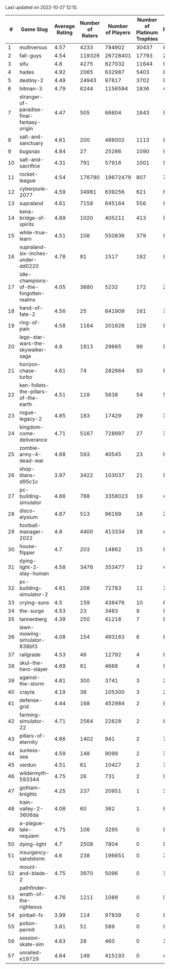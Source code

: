 Last updated on 2022-10-27 12:10.


|#|Game Slug|Average Rating|Number of Raters|Number of Players|Number of Platinum Trophies|Max Rarity (%)|
|---|---|---|---|---|---|---|
|1|multiversus|4.57|4233|784902|30437|80|
|2|fall-guys|4.54|119326|26728401|17793|2|
|3|sifu|4.8|4275|627032|11644|96|
|4|hades|4.92|2065|632987|5403|89|
|5|destiny-2|4.49|24943|97617|3702|96|
|6|hitman-3|4.79|6244|1156594|1836|48|
|7|stranger-of-paradise-final-fantasy-origin|4.47|505|66604|1643|98|
|8|salt-and-sanctuary|4.61|200|486002|1113|83|
|9|bugsnax|4.84|27|25286|1090|97|
|10|salt-and-sacrifice|4.31|791|57916|1001|91|
|11|rocket-league|4.54|176790|19672479|807|75|
|12|cyberpunk-2077|4.59|34981|639256|621|61|
|13|supraland|4.61|7158|645164|556|99|
|14|kena-bridge-of-spirits|4.69|1020|405211|413|94|
|15|while-true-learn|4.51|108|550836|379|93|
|16|supraland-six-inches-under-dd0220|4.78|81|1517|182|99|
|17|idle-champions-of-the-forgotten-realms|4.05|3880|5232|172|21|
|18|hand-of-fate-2|4.56|25|641909|161|72|
|19|ring-of-pain|4.58|1164|201628|129|97|
|20|lego-star-wars-the-skywalker-saga|4.8|1813|29665|99|98|
|21|horizon-chase-turbo|4.61|74|282664|93|83|
|22|ken-follets-the-pillars-of-the-earth|4.51|119|5638|54|54|
|23|rogue-legacy-2|4.85|183|17429|29|36|
|24|kingdom-come-deliverance|4.71|5167|728997|27|30|
|25|zombie-army-4-dead-war|4.68|593|40545|23|66|
|26|shop-titans-d95c1c|3.97|3422|103037|21|98|
|27|pc-building-simulator|4.66|788|3358023|19|47|
|28|disco-elysium|4.87|513|96199|18|28|
|29|football-manager-2022|4.8|4400|413334|16|48|
|30|house-flipper|4.7|203|14862|15|93|
|31|dying-light-2-stay-human|4.58|3476|353477|12|48|
|32|pc-building-simulator-2|4.61|208|72783|11|74|
|33|crying-suns|4.5|159|438476|10|65|
|34|the-surge|4.53|23|3483|9|94|
|35|tannenberg|4.39|250|41216|7|82|
|36|lawn-mowing-simulator-838bf3|4.08|154|493163|6|89|
|37|railgrade|4.53|46|12792|4|98|
|38|skul-the-hero-slayer|4.69|81|4666|4|96|
|39|against-the-storm|4.81|300|3741|3|2|
|40|crayta|4.19|38|105300|3|23|
|41|defense-grid|4.44|168|452984|2|80|
|42|farming-simulator-22|4.71|2564|22628|2|82|
|43|pillars-of-eternity|4.66|1402|941|2|79|
|44|sunless-sea|4.59|148|9099|2|37|
|45|verdun|4.51|61|10427|2|70|
|46|wildermyth-593344|4.75|26|731|2|91|
|47|gotham-knights|4.25|237|20951|1|34|
|48|train-valley-2-3606da|4.08|60|362|1|88|
|49|a-plague-tale-requiem|4.75|106|3295|0|91|
|50|dying-light|4.7|2508|7804|0|96|
|51|insurgency-sandstorm|4.6|238|196651|0|7|
|52|mount-and-blade-2|4.75|3970|5096|0|18|
|53|pathfinder-wrath-of-the-righteous|4.76|1211|1089|0|0.1|
|54|pinball-fx|3.99|114|97839|0|85|
|55|potion-permit|3.81|51|589|0|97|
|56|session-skate-sim|4.63|28|460|0|11|
|57|unrailed-e19729|4.64|149|415193|0|40|
